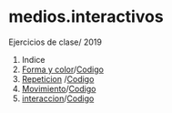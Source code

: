 # medios.interactivos
Ejercicios de clase/ 2019
1. Indice
2. [Forma y color](https://vhernandezr.github.io/medios.interactivos/E-1/)/[Codigo](https://github.com/vhernandezr/medios.interactivos/blob/master/E-1/sketch.js)
3. [Repeticion](https://vhernandezr.github.io/medios.interactivos/E-2/) /[Codigo](https://github.com/vhernandezr/medios.interactivos/blob/master/E-2/sketch.js)
4. [Movimiento](https://vhernandezr.github.io/medios.interactivos/E-3/)/[Codigo](https://github.com/vhernandezr/medios.interactivos/blob/master/E-3/sketch.js)
5. [interaccion](https://vhernandezr.github.io/medios.interactivos/E-4/)/[Codigo](https://github.com/vhernandezr/medios.interactivos/blob/master/E-4/sketch.js)
